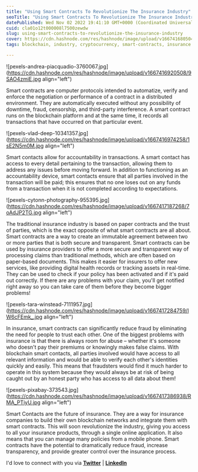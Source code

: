 ```yaml
---
title: "Using Smart Contracts To Revolutionize The Insurance Industry"
seoTitle: "Using Smart Contracts To Revolutionize The Insurance Industry"
datePublished: Wed Nov 02 2022 19:41:10 GMT+0000 (Coordinated Universal Time)
cuid: cla01o12t000008l7500zewdw
slug: using-smart-contracts-to-revolutionize-the-insurance-industry
cover: https://cdn.hashnode.com/res/hashnode/image/upload/v1667416805041/QARE8E4Nx.jpg
tags: blockchain, industry, cryptocurrency, smart-contracts, insurance

---
```


![pexels-andrea-piacquadio-3760067.jpg](https://cdn.hashnode.com/res/hashnode/image/upload/v1667416920508/9SAO4zmiE.jpg align="left")

Smart contracts are computer protocols intended to automatize, verify and enforce the negotiation or performance of a contract in a distributed environment. They are automatically executed without any possibility of downtime, fraud, censorship, and third-party interference. A smart contract runs on the blockchain platform and at the same time, it records all transactions that have occurred on that particular event.

![pexels-vlad-deep-10341357.jpg](https://cdn.hashnode.com/res/hashnode/image/upload/v1667416974258/1sE2N5m0M.jpg align="left")

Smart contacts allow for accountability in transactions. A smart contact has access to every detail pertaining to the transaction, allowing them to address any issues before moving forward. In addition to functioning as an accountability device, smart contacts ensure that all parties involved in the transaction will be paid; this ensures that no one loses out on any funds from a transaction when it is not completed according to expectations.

![pexels-cytonn-photography-955395.jpg](https://cdn.hashnode.com/res/hashnode/image/upload/v1667417187268/7oAdJP2TG.jpg align="left")

The traditional insurance industry is based on paper contracts and the trust of parties, which is the exact opposite of what smart contracts are all about. Smart contracts are a way to create an immutable agreement between two or more parties that is both secure and transparent. Smart contracts can be used by insurance providers to offer a more secure and transparent way of processing claims than traditional methods, which are often based on paper-based documents. This makes it easier for insurers to offer new services, like providing digital health records or tracking assets in real-time. They can be used to check if your policy has been activated and if it's paid out correctly. If there are any problems with your claim, you'll get notified right away so you can take care of them before they become bigger problems!

![pexels-tara-winstead-7111957.jpg](https://cdn.hashnode.com/res/hashnode/image/upload/v1667417284759/lW6cFEmk_.jpg align="left")

In insurance, smart contracts can significantly reduce fraud by eliminating the need for people to trust each other. One of the biggest problems with insurance is that there is always room for abuse – whether it's someone who doesn't pay their premiums or knowingly makes false claims. With blockchain smart contacts, all parties involved would have access to all relevant information and would be able to verify each other's identities quickly and easily. This means that fraudsters would find it much harder to operate in this system because they would always be at risk of being caught out by an honest party who has access to all data about them!

![pexels-pixabay-373543.jpg](https://cdn.hashnode.com/res/hashnode/image/upload/v1667417386938/RMA_PTiyU.jpg align="left")

Smart Contacts are the future of insurance. They are a way for insurance companies to build their own blockchain networks and integrate them with smart contracts. This will soon revolutionize the industry, giving you access to all your insurance products, through a single online application. It also means that you can manage many policies from a mobile phone. Smart contracts have the potential to dramatically reduce fraud, increase transparency, and provide greater control over the insurance process.

I'd love to connect with you via [**Twitter**](https://twitter.com/bonaogeto) | [**LinkedIn**](https://www.linkedin.com/in/bonaventureogeto/)